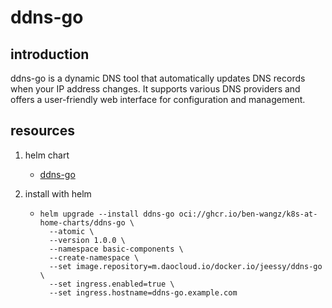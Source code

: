# ddns-go

## introduction

ddns-go is a dynamic DNS tool that automatically updates DNS records when your IP address changes. It supports various DNS providers and offers a user-friendly web interface for configuration and management.

## resources

1. helm chart
    * [ddns-go](chart/)

2. install with helm
    * ```shell
      helm upgrade --install ddns-go oci://ghcr.io/ben-wangz/k8s-at-home-charts/ddns-go \
        --atomic \
        --version 1.0.0 \
        --namespace basic-components \
        --create-namespace \
        --set image.repository=m.daocloud.io/docker.io/jeessy/ddns-go \
        --set ingress.enabled=true \
        --set ingress.hostname=ddns-go.example.com
      ```